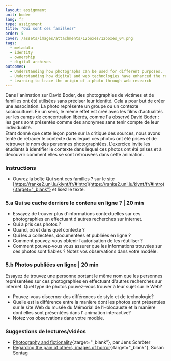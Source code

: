 ```yaml
---
layout: assignment
unit: boder
lang: fr
type: assignment
title: "Qui sont ces familles?"
order: 5
cover: /assets/images/attachments/12boxes/12boxes_04.png
tags: 
  - metadata
  - identity
  - ownership
  - digital archives 
outcomes:
  - Understanding how photographs can be used for different purposes,
  - Understanding how digital and web technologies have enhanced the re-use of photographs
  - Learning to trace the origin of a photo through web research
---
```


Dans l'animation sur David Boder, des photographies de victimes et de familles ont été utilisées sans préciser leur identité. Cela a pour but de créer une association. La photo représente un groupe ou un contexte socioculturel. En un sens, le même effet est créé avec les films d'actualités sur les camps de concentration libérés, comme l'a observé David Boder : les gens sont présentés comme des anonymes sans tenir compte de leur individualité.  
Étant donné que cette leçon porte sur la critique des sources, nous avons tenté de retracer le contexte dans lequel ces photos ont été prises et de retrouver le nom des personnes photographiées. L'exercice invite les étudiants à identifier le contexte dans lequel ces photos ont été prises et à découvrir comment elles se sont retrouvées dans cette animation.

<!-- more -->

<!-- briefing-student -->

### Instructions
<!-- section-contents -->

- Ouvrez la boîte Qui sont ces familles ? sur le site [https://ranke2.uni.lu/klynt/fr/#Intro](https://ranke2.uni.lu/klynt/fr/#Intro){:target="_blank"} et lisez le texte.

<!-- section -->

### 5.a  Qui se cache derrière le contenu en ligne ? | 20 min
<!-- section-contents -->

- Essayez de trouver plus d'informations contextuelles sur ces photographies en effectuant d'autres recherches sur internet. 
- Qui a pris ces photos ?
- Quand, où et dans quel contexte ?
- Qui les a collectées, documentées et publiées en ligne ? 
- Comment pouvez-vous obtenir l’autorisation de les réutiliser ?
- Comment pouvez-vous vous assurer que les informations trouvées sur ces photos sont fiables ? 
Notez vos observations dans votre modèle. 

<!-- section -->

### 5.b  Photos publiées en ligne | 20 min
<!-- section-contents -->

Essayez de trouvez une personne portant le même nom que les personnes représentées sur ces photographies en effectuant d'autres recherches sur internet. Quel type de photos pouvez-vous trouver à leur sujet sur le Web?
- Pouvez-vous discerner des différences de style et de technologie?
- Quelle est la différence entre la manière dont les photos sont présentées sur le site Web du musée du Mémorial de l’Holocauste et la manière dont elles sont présentées dans l' animation interactive?
- Notez vos observations dans votre modèle.  

<!-- section -->

### Suggestions de lectures/vidéos
<!-- section-contents -->

- [Photography and fictionality](https://drive.google.com/open?id=1NT4m-KnYk7yq5ZnubifAnW6TcJScGQkX){:target="_blank"}, par Jens Schröter
- [Regarding the pain of others, images of horror](https://books.google.nl/books/about/Regarding_the_Pain_of_Others.html?id=XYo3AAAAQBAJ&source=kp_cover&redir_esc=y){:target="_blank"}, Susan Sontag

<!-- briefing-teacher -->

